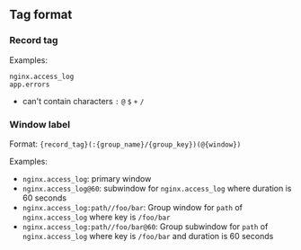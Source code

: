 ## Tag format

### Record tag

Examples:

```
nginx.access_log
app.errors
```

- can't contain characters `:` `@` `$` `+` `/`

### Window label

Format: `{record_tag}(:{group_name}/{group_key})(@{window})`

Examples:

- `nginx.access_log`: primary window 
- `nginx.access_log@60`: subwindow for `nginx.access_log` where duration is 60 seconds
- `nginx.access_log:path//foo/bar`: Group window for `path` of `nginx.access_log` where key is `/foo/bar`
- `nginx.access_log:path//foo/bar@60`: Group subwindow for `path` of `nginx.access_log` where key is `/foo/bar` and duration is 60 seconds
